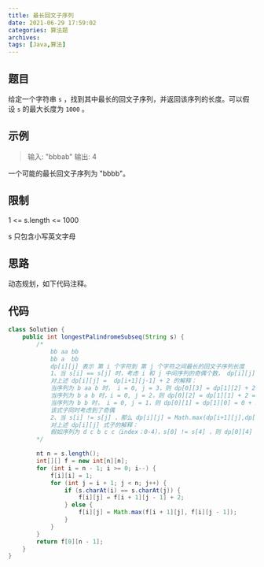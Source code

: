 ```yaml
---
title: 最长回文子序列
date: 2021-06-29 17:59:02
categories: 算法题
archives:
tags: [Java,算法]
---
```


## 题目

给定一个字符串 `s` ，找到其中最长的回文子序列，并返回该序列的长度。可以假设 `s` 的最大长度为 `1000` 。

## 示例

> 输入: "bbbab"
> 输出: 4

一个可能的最长回文子序列为 "bbbb"。

<!--more-->

## 限制

1 <= s.length <= 1000

s 只包含小写英文字母

## 思路

动态规划，如下代码注释。

[子序列问题通用思路|最长回文子序列]: https://leetcode-cn.com/problems/longest-palindromic-subsequence/solution/zi-xu-lie-wen-ti-tong-yong-si-lu-zui-chang-hui-wen/



## 代码

```java
class Solution {
    public int longestPalindromeSubseq(String s) {
        /*
            bb aa bb
            bb a  bb
            dp[i][j] 表示 第 i 个字符到 第 j 个字符之间最长的回文子序列长度
            1、当 s[i] == s[j] 时，考虑 i 和 j 中间序列的奇偶个数， dp[i][j] = dp[i+1][j-1] + 2
            对上述 dp[i][j] =  dp[i+1][j-1] + 2 的解释：
            当序列为 b aa b 时， i = 0, j = 3，则 dp[0][3] = dp[1][2] + 2 = 4
            当序列为 b a b 时，i = 0, j = 2，则 dp[0][2] = dp[1][1] + 2 = 3 
            当序列为 b b 时， i = 0, j = 1，则 dp[0][1] = dp[1][0] = 0 + 2 = 2 (dp[1][0] 默认值为 0)
            该式子同时考虑到了奇偶
            2、当 s[i] != s[j] ，那么 dp[i][j] = Math.max(dp[i+1][j],dp[i][j-1])
            对上述 dp[i][j] 式子的解释：
            假如序列为 d c b c c（index：0-4），s[0] != s[4] ，则 dp[0][4] = Math.max(dp[0][3],dp[1,4]) = Math.max(2,3) = 3
        */

        nt n = s.length();
        int[][] f = new int[n][n];
        for (int i = n - 1; i >= 0; i--) {
            f[i][i] = 1;
            for (int j = i + 1; j < n; j++) {
                if (s.charAt(i) == s.charAt(j)) {
                    f[i][j] = f[i + 1][j - 1] + 2;
                } else {
                    f[i][j] = Math.max(f[i + 1][j], f[i][j - 1]);
                }
            }
        }
        return f[0][n - 1];
    }
}
```

